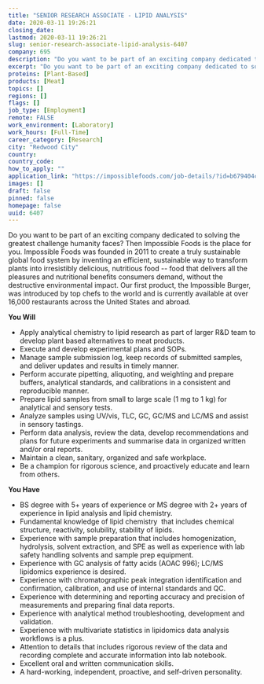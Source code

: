 ```yaml
---
title: "SENIOR RESEARCH ASSOCIATE - LIPID ANALYSIS"
date: 2020-03-11 19:26:21
closing_date: 
lastmod: 2020-03-11 19:26:21
slug: senior-research-associate-lipid-analysis-6407
company: 695
description: "Do you want to be part of an exciting company dedicated to solving the greatest challenge humanity faces? Then Impossible Foods is the place for you. Impossible Foods was founded in 2011 to create a truly sustainable global food system by inventing an efficient, sustainable way to transform plants into irresistibly delicious, nutritious food -- food that delivers all the pleasures and nutritional benefits consumers demand, without the destructive environmental impact."
excerpt: "Do you want to be part of an exciting company dedicated to solving the greatest challenge humanity faces? Then Impossible Foods is the place for you. Impossible Foods was founded in 2011 to create a truly sustainable global food system by inventing an efficient, sustainable way to transform plants into irresistibly delicious, nutritious food -- food that delivers all the pleasures and nutritional benefits consumers demand, without the destructive environmental impact."
proteins: [Plant-Based]
products: [Meat]
topics: []
regions: []
flags: []
job_type: [Employment]
remote: FALSE
work_environment: [Laboratory]
work_hours: [Full-Time]
career_category: [Research]
city: "Redwood City"
country: 
country_code: 
how_to_apply: ""
application_link: "https://impossiblefoods.com/job-details/?id=b679404c-b0fa-49c1-bb50-20354f787e80&team=Research&title=Senior%20Research%20Associate%20-%20Lipid%20Analysis"
images: []
draft: false
pinned: false
homepage: false
uuid: 6407
---
```

Do you want to be part of an exciting company dedicated to solving the
greatest challenge humanity faces? Then Impossible Foods is the place
for you. Impossible Foods was founded in 2011 to create a truly
sustainable global food system by inventing an efficient, sustainable
way to transform plants into irresistibly delicious, nutritious food \--
food that delivers all the pleasures and nutritional benefits consumers
demand, without the destructive environmental impact. Our first product,
the Impossible Burger, was introduced by top chefs to the world and is
currently available at over 16,000 restaurants across the United States
and abroad.

**You Will**

-   Apply analytical chemistry to lipid research as part of larger R&D
    team to develop plant based alternatives to meat products.
-   Execute and develop experimental plans and SOPs.
-   Manage sample submission log, keep records of submitted samples, and
    deliver updates and results in timely manner.
-   Perform accurate pipetting, aliquoting, and weighting and prepare
    buffers, analytical standards, and calibrations in a consistent and
    reproducible manner.
-   Prepare lipid samples from small to large scale (1 mg to 1 kg) for
    analytical and sensory tests.
-   Analyze samples using UV/vis, TLC, GC, GC/MS and LC/MS and assist in
    sensory tastings.
-   Perform data analysis, review the data, develop recommendations and
    plans for future experiments and summarise data in organized written
    and/or oral reports.
-   Maintain a clean, sanitary, organized and safe workplace.
-   Be a champion for rigorous science, and proactively educate and
    learn from others.

**You Have**

-   BS degree with 5+ years of experience or MS degree with 2+ years of
    experience in lipid analysis and lipid chemistry.
-   Fundamental knowledge of lipid chemistry  that includes chemical
    structure, reactivity, solubility, stability of lipids.
-   Experience with sample preparation that includes homogenization,
    hydrolysis, solvent extraction, and SPE as well as experience with
    lab safety handling solvents and sample prep equipment.
-   Experience with GC analysis of fatty acids (AOAC 996); LC/MS
    lipidomics experience is desired.
-   Experience with chromatographic peak integration identification and
    confirmation, calibration, and use of internal standards and QC.
-   Experience with determining and reporting accuracy and precision of
    measurements and preparing final data reports.
-   Experience with analytical method troubleshooting, development and
    validation.
-   Experience with multivariate statistics in lipidomics data analysis
    workflows is a plus.
-   Attention to details that includes rigorous review of the data and
    recording complete and accurate information into lab notebook.
-   Excellent oral and written communication skills.
-   A hard-working, independent, proactive, and self-driven personality.
